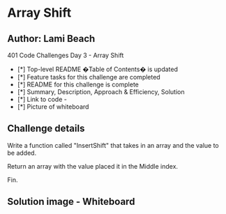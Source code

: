 # Array Shift

## Author: Lami Beach

401 Code Challenges Day 3 - Array Shift
- [*] Top-level README �Table of Contents� is updated
- [*] Feature tasks for this challenge are completed
- [*] README for this challenge is complete
- [*] Summary, Description, Approach & Efficiency, Solution
- [*] Link to code - 
- [*] Picture of whiteboard

## Challenge details
Write a function called "InsertShift" that 
takes in an array and the value to be added.

Return an array with the value placed it in the
Middle index.

Fin.

## Solution image - Whiteboard
